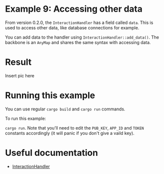 # Example 9: Accessing other data

From version 0.2.0, the `InteractionHandler` has a field called `data`. This is used to access other data, like database connections for example.

You can add data to the handler using `InteractionHandler::add_data()`. The backbone is an `AnyMap` and shares the same syntax with accessing data.


# Result
Insert pic here

# Running this example
You can use regular `cargo build` and `cargo run` commands.

To run this example:

`cargo run`. Note that you'll need to edit the `PUB_KEY`, `APP_ID` and `TOKEN` constants accordingly (it will panic if you don't give a vaild key).

# Useful documentation
- [InteractionHandler](https://docs.rs/rusty_interaction/latest/rusty_interaction/handler/struct.InteractionHandler.html)
